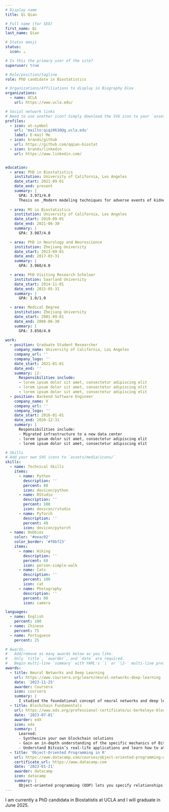 ```yaml
---
# Display name
title: Qi Qian

# Full name (for SEO)
first_name: Qi
last_name: Qian

# Status emoji
status:
  icon: ☕️

# Is this the primary user of the site?
superuser: true

# Role/position/tagline
role: PhD candidate in Biostatistics

# Organizations/Affiliations to display in Biography blox
organizations:
  - name: UCLA
    url: https://www.ucla.edu/

# Social network links
# Need to use another icon? Simply download the SVG icon to your `assets/media/icons/` folder.
profiles:
  - icon: at-symbol
    url: 'mailto:qiqi0610@g.ucla.edu'
    label: E-mail Me
  - icon: brands/github
    url: https://github.com/qqian-biostat
  - icon: brands/linkedin
    url: https://www.linkedin.com/


education:
  - area: PhD in Biostatistics
    institution: University of California, Los Angeles
    date_start: 2021-09-01
    date_end: present
    summary: |
      GPA: 3.971/4.0
      Thesis on _Modern modeling techniques for adverse events of kidney disease patients_. Supervised by [Prof Damla Senturk](https://ph.ucla.edu/about/faculty-staff-directory/damla-senturk).
    
  - area: MS in Biostatistics
    institution: University of California, Los Angeles
    date_start: 2019-09-01
    date_end: 2021-06-30
    summary: |
      GPA: 3.987/4.0

  - area: PhD in Neurology and Neuroscience
    institution: Zhejiang University
    date_start: 2013-09-01
    date_end: 2017-03-31
    summary: |
      GPA: 3.960/4.0

  - area: PhD Visiting Research Scholoar
    institution: Saarland University
    date_start: 2014-11-01
    date_end: 2015-05-31
    summary: |
      GPA: 1.0/1.0

  - area: Medical Degree
    institution: Zhejiang University
    date_start: 2001-09-01
    date_end: 2008-06-30
    summary: |
      GPA: 3.850/4.0
    
work:
  - position: Graduate Student Researcher
    company_name: University of California, Los Angeles
    company_url: ''
    company_logo: ''
    date_start: 2021-01-01
    date_end: ''
    summary: |2-
      Responsibilities include:
      - lorem ipsum dolor sit amet, consectetur adipiscing elit
      - lorem ipsum dolor sit amet, consectetur adipiscing elit
      - lorem ipsum dolor sit amet, consectetur adipiscing elit
  - position: Backend Software Engineer
    company_name: X
    company_url: ''
    company_logo: ''
    date_start: 2016-01-01
    date_end: 2020-12-31
    summary: |
      Responsibilities include:
      - Migrated infrastructure to a new data center
      - lorem ipsum dolor sit amet, consectetur adipiscing elit
      - lorem ipsum dolor sit amet, consectetur adipiscing elit

# Skills
# Add your own SVG icons to `assets/media/icons/`
skills:
  - name: Technical Skills
    items:
      - name: Python
        description: ''
        percent: 80
        icon: devicon/python
      - name: RStudio
        description: ''
        percent: 100
        icon: devicon/rstudio
      - name: PyTorch
        description: ''
        percent: 40
        icon: devicon/pytorch
  - name: Hobbies
    color: '#eeac02'
    color_border: '#f0bf23'
    items:
      - name: Hiking
        description: ''
        percent: 60
        icon: person-simple-walk
      - name: Cats
        description: ''
        percent: 100
        icon: cat
      - name: Photography
        description: ''
        percent: 80
        icon: camera

languages:
  - name: English
    percent: 100
  - name: Chinese
    percent: 75
  - name: Portuguese
    percent: 25

# Awards.
#   Add/remove as many awards below as you like.
#   Only `title`, `awarder`, and `date` are required.
#   Begin multi-line `summary` with YAML's `|` or `|2-` multi-line prefix and indent 2 spaces below.
awards:
  - title: Neural Networks and Deep Learning
    url: https://www.coursera.org/learn/neural-networks-deep-learning
    date: '2023-11-25'
    awarder: Coursera
    icon: coursera
    summary: |
      I studied the foundational concept of neural networks and deep learning. By the end, I was familiar with the significant technological trends driving the rise of deep learning; build, train, and apply fully connected deep neural networks; implement efficient (vectorized) neural networks; identify key parameters in a neural network’s architecture; and apply deep learning to your own applications.
  - title: Blockchain Fundamentals
    url: https://www.edx.org/professional-certificate/uc-berkeleyx-blockchain-fundamentals
    date: '2023-07-01'
    awarder: edX
    icon: edx
    summary: |
      Learned:
      - Synthesize your own blockchain solutions
      - Gain an in-depth understanding of the specific mechanics of Bitcoin
      - Understand Bitcoin’s real-life applications and learn how to attack and destroy Bitcoin, Ethereum, smart contracts and Dapps, and alternatives to Bitcoin’s Proof-of-Work consensus algorithm
  - title: 'Object-Oriented Programming in R'
    url: https://www.datacamp.com/courses/object-oriented-programming-with-s3-and-r6-in-r
    certificate_url: https://www.datacamp.com
    date: '2023-01-21'
    awarder: datacamp
    icon: datacamp
    summary: |
      Object-oriented programming (OOP) lets you specify relationships between functions and the objects that they can act on, helping you manage complexity in your code. This is an intermediate level course, providing an introduction to OOP, using the S3 and R6 systems. S3 is a great day-to-day R programming tool that simplifies some of the functions that you write. R6 is especially useful for industry-specific analyses, working with web APIs, and building GUIs.
---
```


I am currently a PhD candidata in Biostatistis at UCLA and I will graduate in June 2025.
